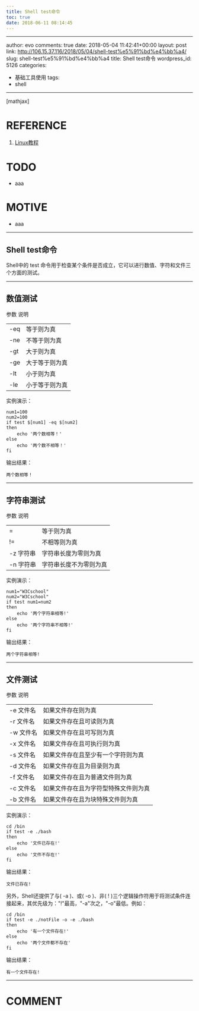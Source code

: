 ```yaml
---
title: Shell test命令
toc: true
date: 2018-06-11 08:14:45
---
```

---
author: evo
comments: true
date: 2018-05-04 11:42:41+00:00
layout: post
link: http://106.15.37.116/2018/05/04/shell-test%e5%91%bd%e4%bb%a4/
slug: shell-test%e5%91%bd%e4%bb%a4
title: Shell test命令
wordpress_id: 5126
categories:
- 基础工具使用
tags:
- shell
---

<!-- more -->

[mathjax]


# REFERENCE





 	
  1. [Linux教程](https://www.w3cschool.cn/linux/)




# TODO





 	
  * aaa




# MOTIVE





 	
  * aaa





* * *





## Shell test命令


Shell中的 test 命令用于检查某个条件是否成立，它可以进行数值、字符和文件三个方面的测试。



* * *





## 数值测试


<table class="reference " >
<tbody >
<tr >
参数
说明
</tr>
<tr >

<td >-eq
</td>

<td >等于则为真
</td>
</tr>
<tr >

<td >-ne
</td>

<td >不等于则为真
</td>
</tr>
<tr >

<td >-gt
</td>

<td >大于则为真
</td>
</tr>
<tr >

<td >-ge
</td>

<td >大于等于则为真
</td>
</tr>
<tr >

<td >-lt
</td>

<td >小于则为真
</td>
</tr>
<tr >

<td >-le
</td>

<td >小于等于则为真
</td>
</tr>
</tbody>
</table>
实例演示：

    
    num1=100
    num2=100
    if test $[num1] -eq $[num2]
    then
        echo '两个数相等！'
    else
        echo '两个数不相等！'
    fi
    


输出结果：

    
    两个数相等！
    





* * *





## 字符串测试


<table class="reference" >
<tbody >
<tr >
参数
说明
</tr>
<tr >

<td >=
</td>

<td >等于则为真
</td>
</tr>
<tr >

<td >!=
</td>

<td >不相等则为真
</td>
</tr>
<tr >

<td >-z 字符串
</td>

<td >字符串长度为零则为真
</td>
</tr>
<tr >

<td >-n 字符串
</td>

<td >字符串长度不为零则为真
</td>
</tr>
</tbody>
</table>
实例演示：

    
    num1="W3Cschool"
    num2="W3Cschool"
    if test num1=num2
    then
        echo '两个字符串相等!'
    else
        echo '两个字符串不相等!'
    fi
    


输出结果：

    
    两个字符串相等!
    





* * *





## 文件测试


<table class="reference " >
<tbody >
<tr >
参数
说明
</tr>
<tr >

<td >-e 文件名
</td>

<td >如果文件存在则为真
</td>
</tr>
<tr >

<td >-r 文件名
</td>

<td >如果文件存在且可读则为真
</td>
</tr>
<tr >

<td >-w 文件名
</td>

<td >如果文件存在且可写则为真
</td>
</tr>
<tr >

<td >-x 文件名
</td>

<td >如果文件存在且可执行则为真
</td>
</tr>
<tr >

<td >-s 文件名
</td>

<td >如果文件存在且至少有一个字符则为真
</td>
</tr>
<tr >

<td >-d 文件名
</td>

<td >如果文件存在且为目录则为真
</td>
</tr>
<tr >

<td >-f 文件名
</td>

<td >如果文件存在且为普通文件则为真
</td>
</tr>
<tr >

<td >-c 文件名
</td>

<td >如果文件存在且为字符型特殊文件则为真
</td>
</tr>
<tr >

<td >-b 文件名
</td>

<td >如果文件存在且为块特殊文件则为真
</td>
</tr>
</tbody>
</table>
实例演示：

    
    cd /bin
    if test -e ./bash
    then
        echo '文件已存在!'
    else
        echo '文件不存在!'
    fi
    


输出结果：

    
    文件已存在!
    


另外，Shell还提供了与( -a )、或( -o )、非( ! )三个逻辑操作符用于将测试条件连接起来，其优先级为："!"最高，"-a"次之，"-o"最低。例如：

    
    cd /bin
    if test -e ./notFile -o -e ./bash
    then
        echo '有一个文件存在!'
    else
        echo '两个文件都不存在'
    fi
    


输出结果：

    
    有一个文件存在!
























* * *





# COMMENT



